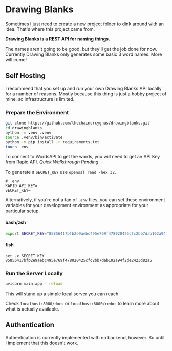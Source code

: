 # Drawing Blanks

Sometimes I just need to create a new project folder to dink around with an idea. That's where this project came from.

**Drawing Blanks is a REST API for naming things.**

The names aren't going to be good, but they'll get the job done for now. Currently Drawing Blanks only generates some basic 3 word names. More will come!

## Self Hosting

I recommend that you set up and run your own Drawing Blanks API locally for a number of reasons. Mostly because this thing is just a hobby project of mine, so infrastructure is limited.

### Prepare the Environment

```bash
git clone https://github.com/thechainercygnus/drawingblanks.git
cd drawingblanks
python -m venv .venv
source .venv/bin/activate
python -m pip install -r requirements.txt
touch .env
```

To connect to WordsAPI to get the words, you will need to get an API Key from Rapid API. *Quick Walkthrough Pending*

To generate a `SECRET_KEY` use `openssl rand -hex 32`.

```
# .env
RAPID_API_KEY=
SECRET_KEY=
```

Alternatively, if you're not a fan of `.env` files, you can set these environment variables for your development environment as appropriate for your particular setup.

#### bash/zsh

```bash
export SECRET_KEY="85856417bfb2e9aebc495e769f478020425cfc2bb7dab102a94f2de2423d82a5"
```

#### fish

```fish
set -x SECRET_KEY 85856417bfb2e9aebc495e769f478020425cfc2bb7dab102a94f2de2423d82a5
```

### Run the Server Locally

```bash
uvicorn main:app --reload
```

This will stand up a simple local server you can reach.

Check `localhost:8000/docs` or `localhost:8000/redoc` to learn more about what is actually available.

## Authentication

Authentication is currently implemented with no backend, however. So until I implement that this doesn't work.